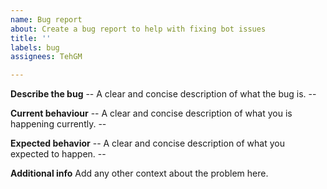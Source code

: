 ```yaml
---
name: Bug report
about: Create a bug report to help with fixing bot issues
title: ''
labels: bug
assignees: TehGM

---
```


**Describe the bug**
-- A clear and concise description of what the bug is. --

**Current behaviour**
-- A clear and concise description of what you is happening currently. --

**Expected behavior**
-- A clear and concise description of what you expected to happen. --

**Additional info**
Add any other context about the problem here.
